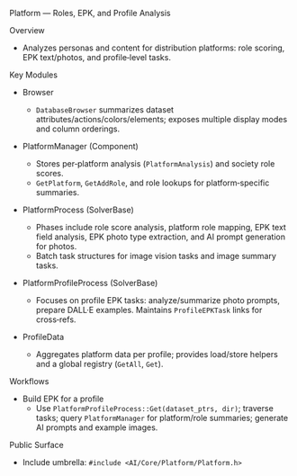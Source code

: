 Platform — Roles, EPK, and Profile Analysis

Overview

- Analyzes personas and content for distribution platforms: role scoring, EPK text/photos, and profile‑level tasks.

Key Modules

- Browser
  - `DatabaseBrowser` summarizes dataset attributes/actions/colors/elements; exposes multiple display modes and column orderings.

- PlatformManager (Component)
  - Stores per‑platform analysis (`PlatformAnalysis`) and society role scores.
  - `GetPlatform`, `GetAddRole`, and role lookups for platform‑specific summaries.

- PlatformProcess (SolverBase)
  - Phases include role score analysis, platform role mapping, EPK text field analysis, EPK photo type extraction, and AI prompt generation for photos.
  - Batch task structures for image vision tasks and image summary tasks.

- PlatformProfileProcess (SolverBase)
  - Focuses on profile EPK tasks: analyze/summarize photo prompts, prepare DALL·E examples. Maintains `ProfileEPKTask` links for cross‑refs.

- ProfileData
  - Aggregates platform data per profile; provides load/store helpers and a global registry (`GetAll`, `Get`).

Workflows

- Build EPK for a profile
  - Use `PlatformProfileProcess::Get(dataset_ptrs, dir)`; traverse tasks; query `PlatformManager` for platform/role summaries; generate AI prompts and example images.

Public Surface

- Include umbrella: `#include <AI/Core/Platform/Platform.h>`

